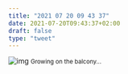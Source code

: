 ```yaml
---
title: "2021 07 20 09 43 37"
date: 2021-07-20T09:43:37+02:00
draft: false
type: "tweet"
---
```

![img](/img/IMG_1602.JPG)
<small>Growing on the balcony...</small>
